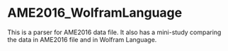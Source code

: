 # AME2016_WolframLanguage
This is a parser for AME2016 data file. It also has a mini-study comparing the data in AME2016 file and in Wolfram Language.
